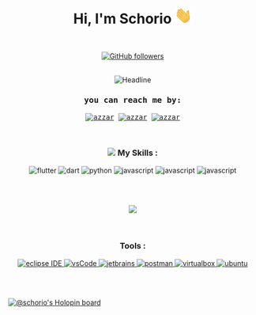 <h1 align="center">Hi, I'm Schorio <img width="35" src="https://github.com/1999AZZAR/1999AZZAR/blob/main/resources/img/waving.gif"></h1><br>

<div align="center">
  
[![GitHub followers](https://img.shields.io/github/followers/schorio.svg?style=social&label=Followers)](https://github.com/schorio?tab=followers)

<br><img src="https://readme-typing-svg.herokuapp.com?color=%236FDA44&size=32&center=true&vCenter=true&width=600&height=50&lines=De+karakory+ma+zany;Ino+feeling;Ino+passe" alt="Headline" />

  
</div>

<div>
  <samp>
    <h3 align="center">you can reach me by:</h3>
    <p align="center">
      <a href="https://fb.com/schoriio" target="blank"><img align="center"
         src="https://img.shields.io/badge/facebook-4267B2.svg?style=for-the-badge&logo=facebook&logoColor=white"
         alt="azzar" height="30"/></a>
      <a href="https://instagram.com/_offbadz" target="blank"><img align="center"
         src="https://img.shields.io/badge/instagram-%23E4405F.svg?style=for-the-badge&logo=Instagram&logoColor=white"
         alt="azzar" height="30"/></a>
      <a href="mailto:schorioignace@gmail.com" target="blank"><img align="center"
         src="https://img.shields.io/badge/gmail-EA4335.svg?style=for-the-badge&logo=gmail&logoColor=white"
         alt="azzar" height="30"/></a>
    </p>
  </samp>
</div>



<br>
<h3 align="center"><img src = "https://media2.giphy.com/media/QssGEmpkyEOhBCb7e1/giphy.gif?cid=ecf05e47a0n3gi1bfqntqmob8g9aid1oyj2wr3ds3mg700bl&rid=giphy.gif" width = 22px> My Skills : </h3>
<p align="center">
<img src="https://cdn.jsdelivr.net/gh/devicons/devicon/icons/flutter/flutter-original.svg" alt="flutter" width="45" height="45"/> 
<img src="https://cdn.jsdelivr.net/gh/devicons/devicon/icons/dart/dart-original.svg" alt="dart" width="45" height="45"/>
<img src="https://cdn.jsdelivr.net/gh/devicons/devicon/icons/python/python-original.svg" alt="python" width="45" height="45"/>
<img src="https://cdn.jsdelivr.net/gh/devicons/devicon/icons/java/java-original.svg" alt="javascript" width="45" height="45"/>
<img src="https://cdn.jsdelivr.net/gh/devicons/devicon/icons/php/php-original.svg" alt="javascript" width="45" height="45"/>
<img src="https://cdn.jsdelivr.net/gh/devicons/devicon/icons/javascript/javascript-original.svg" alt="javascript" width="45" height="45"/>
</p>
<br><br>

<p align="center">
  <a href="https://github.com/schorio/">
  <img width="60%" src="https://github-readme-streak-stats.herokuapp.com/?user=schorio&theme=radical&hide_border=true" />
  </a>
</p><br>


<h3 align="center">Tools :</h3>
<p align="center"> 
  <a href="https://eclipse.org" target="_blank">
    <img src="https://img.shields.io/badge/eclipse-2C2255.svg?style=for-the-badge&logo=eclipse&logoColor=white" alt="eclipse IDE"/> 
  </a>
  <a href="https://code.visualstudio.com/" target="_blank">
    <img src="https://img.shields.io/badge/vscode-007ACC.svg?style=for-the-badge&logo=visualstudiocode&logoColor=white" alt="vsCode"/> 
  </a>
  <a href="https://www.apachefriends.org/" target="_blank">
    <img src="https://img.shields.io/badge/xampp-000000.svg?style=for-the-badge&logo=xampp&logoColor=white" alt="jetbrains" />
  </a>
  <a href="https://developer.android.com" target="_blank"> 
    <img src="https://img.shields.io/badge/androidstudio-green.svg?style=for-the-badge&logo=androidstudio&logoColor=white" alt="postman"/>
  </a>
  <a href="https://www.google.fr/intl/fr/chrome/" target="_blank">
    <img src="https://img.shields.io/badge/googlechrome-183A61.svg?style=for-the-badge&logo=googlechrome&logoColor=white"
      alt="virtualbox"/>
  </a>
  <a href="https://ubuntu.com/" target="_blank"> 
    <img src="https://img.shields.io/badge/ubuntu-E95420.svg?style=for-the-badge&logo=ubuntu&logoColor=white" alt="ubuntu"/>
  </a>
</p><br><br>


[![@schorio's Holopin board](https://holopin.io/api/user/board?user=schorio)](https://holopin.io/@schorio)


<!---
schorio/schorio is a ✨ special ✨ repository because its `README.md` (this file) appears on your GitHub profile.
You can click the Preview link to take a look at your changes.
--->
